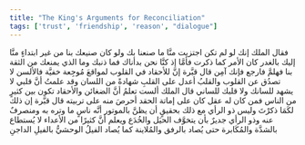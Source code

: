 ```yaml
---
title: "The King's Arguments for Reconciliation"
tags: ['trust', 'friendship', 'reason', "dialogue"]
---
```


 فقال الملك إنك لو لم تكن اجتزيت منَّا ما صنعنا بك ولو كان صنيعك بنا من غير ابتداءٍ منَّا إليك بالغدر كان الأمر كما ذكرت فأمَّا إذ كنَّا نحن بدأناك فما ذنبك وما الذي يمنعك من الثقة بنا فهلمَّ فارجع فإنك آمِن
قال قبَّرة إنَّ للأحقاد في القلوب لمواقعَ مُوجِعة خفيَّة فالألسن لا تصدُق عن القلوب والقلبُ أعدل على القلبِ شهادةً من اللسان وقد علمتُ أنَّ قلبي لا يشهد للسانك ولا قلبك للساني
قال الملك ألست تعلمُ أنَّ الضغائن والأحقاد تكون بين كثيرٍ من الناس فمن كان له عقل كان على إماتة الحقد أحرصَ منه على تربيته
قال قبَّرة إن ذلك لكَمَا ذكرْتَ وليس ذو الرأي مع ذلك بحقيقٍ أن يظنَّ بالموتور أنَّه ناسٍ ما وتره به ومنصرفٌ عنه وذو الرأي جديرٌ بأن يتخوَّف الحيَل والخُدَع ويعلم أنَّ كثيرًا من الأعداء لا يُستطاع بالشدَّة والمُكَابرة حتى يُصاد بالرفق والمُلاينة كما يُصاد الفيلُ الوحشيُّ بالفيلِ الداجنِ

